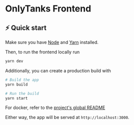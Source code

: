 # OnlyTanks Frontend

## ⚡️ Quick start

Make sure you have [Node](https://nodejs.org/en/download/) and [Yarn](https://classic.yarnpkg.com/lang/en/docs/install/#debian-stable) installed.

Then, to run the frontend locally run

```bash
yarn dev
```

Additionally, you can create a production build with

```bash
# Build the app
yarn build

# Run the build
yarn start
```

For docker, refer to the [project's global README](../README.md)

Either way, the app will be served at `http://localhost:3000`.
